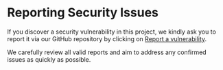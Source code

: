 # Reporting Security Issues

If you discover a security vulnerability in this project, we kindly ask you to report it via our GitHub repository by clicking on [Report a vulnerability](https://github.com/jrdevhub/starsites-adblock-chromium/issues).

We carefully review all valid reports and aim to address any confirmed issues as quickly as possible.

